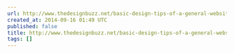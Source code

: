 ```yaml
---
url: http://www.thedesignbuzz.net/basic-design-tips-of-a-general-website/
created_at: 2014-09-16 01:49 UTC
published: false
title: http://www.thedesignbuzz.net/basic-design-tips-of-a-general-website/
tags: []
---
```



